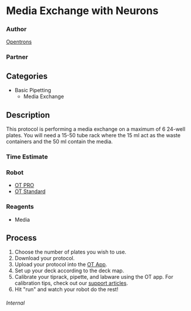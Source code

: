 # Media Exchange with Neurons

### Author
[Opentrons](https://opentrons.com/)

### Partner

## Categories
* Basic Pipetting
	* Media Exchange

## Description
This protocol is performing a media exchange on a maximum of 6 24-well plates.
You will need a 15-50 tube rack where the 15 ml act as the waste containers
and the 50 ml contain the media.

### Time Estimate

### Robot
* [OT PRO](https://opentrons.com/ot-one-pro)
* [OT Standard](https://opentrons.com/ot-one-standard)

### Reagents
* Media

## Process
1. Choose the number of plates you wish to use.
2. Download your protocol.
3. Upload your protocol into the [OT App](http://opentrons.com/ot-app).
4. Set up your deck according to the deck map.
5. Calibrate your tiprack, pipette, and labware using the OT app. For calibration tips, check out our [support articles](https://support.opentrons.com/getting-started/software-setup/calibrating-the-pipettes).
6. Hit "run" and watch your robot do the rest!


###### Internal
